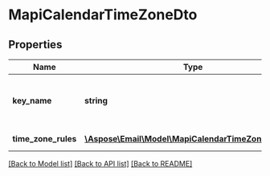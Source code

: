 # MapiCalendarTimeZoneDto

## Properties
Name | Type | Description | Notes
------------ | ------------- | ------------- | -------------
**key_name** | **string** | Human-readable description of the time zone. | [optional] 
**time_zone_rules** | [**\Aspose\Email\Model\MapiCalendarTimeZoneInfoDto[]**](MapiCalendarTimeZoneInfoDto.md) | Time zone rules | [optional] 



[[Back to Model list]](README.md#documentation-for-models) [[Back to API list]](README.md#documentation-for-api-endpoints) [[Back to README]](README.md)


